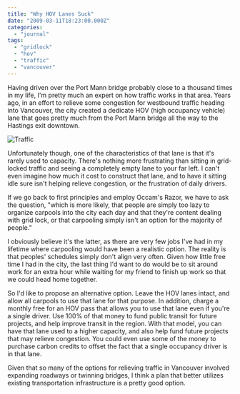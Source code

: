 ```yaml
---
title: "Why HOV Lanes Suck"
date: "2009-03-11T18:23:00.000Z"
categories: 
  - "journal"
tags: 
  - "gridlock"
  - "hov"
  - "traffic"
  - "vancouver"
---
```


Having driven over the Port Mann bridge probably close to a thousand times in my life, I'm pretty much an expert on how traffic works in that area. Years ago, in an effort to relieve some congestion for westbound traffic heading into Vancouver, the city created a dedicate HOV (high occupancy vehicle) lane that goes pretty much from the Port Mann bridge all the way to the Hastings exit downtown.

![Traffic](http://farm1.static.flickr.com/55/138068825_def1c32ee9.jpg?v=0)

Unfortunately though, one of the characteristics of that lane is that it's rarely used to capacity. There's nothing more frustrating than sitting in grid-locked traffic and seeing a completely empty lane to your far left. I can't even imagine how much it cost to construct that lane, and to have it sitting idle sure isn't helping relieve congestion, or the frustration of daily drivers.

If we go back to first principles and employ Occam's Razor, we have to ask the question, "which is more likely, that people are simply too lazy to organize carpools into the city each day and that they're content dealing with grid lock, or that carpooling simply isn't an option for the majority of people."

I obviously believe it's the latter, as there are very few jobs I've had in my lifetime where carpooling would have been a realistic option. The reality is that peoples' schedules simply don't align very often. Given how little free time I had in the city, the last thing I'd want to do would be to sit around work for an extra hour while waiting for my friend to finish up work so that we could head home together.

So I'd like to propose an alternative option. Leave the HOV lanes intact, and allow all carpools to use that lane for that purpose. In addition, charge a monthly free for an HOV pass that allows you to use that lane even if you're a single driver. Use 100% of that money to fund public transit for future projects, and help improve transit in the region. With that model, you can have that lane used to a higher capacity, and also help fund future projects that may relieve congestion. You could even use some of the money to purchase carbon credits to offset the fact that a single occupancy driver is in that lane.

Given that so many of the options for relieving traffic in Vancouver involved expanding roadways or twinning bridges, I think a plan that better utilizes existing transportation infrastructure is a pretty good option.
